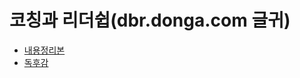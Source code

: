 
# 코칭과 리더쉽(dbr.donga.com 글귀)

 - [내용정리본](201812-coaching_leadership/summary.md)
 - [독후감](201812-coaching_leadership/AfterReading.md)
    

